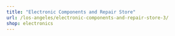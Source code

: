 ```yaml
---
title: "Electronic Components and Repair Store"
url: /los-angeles/electronic-components-and-repair-store-3/
shop: electronics
---
```

